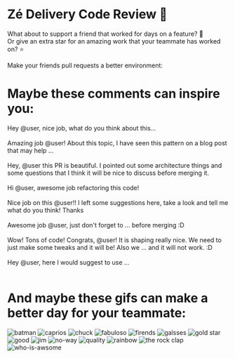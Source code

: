 # Zé Delivery Code Review 💛
What about to support a friend that worked for days on a feature? 🍺 <br>
Or give an extra star for an amazing work that your teammate has worked on? ⭐ <br>

Make your friends pull requests a better environment:

# Maybe these comments can inspire you:
Hey @user, nice job, what do you think about this... <br><br>
Amazing job @user! About this topic, I have seen this pattern on a blog post that may help ... <br><br>
Hey, @user this PR is beautiful.  I pointed out some architecture things and some questions that I think it will be nice to discuss before merging it.<br><br>
Hi @user, awesome job refactoring this code!<br><br>
Nice job on this @user!! I left some suggestions here, take a look and tell me what do you think! Thanks <br><br>
Awesome job @user, just  don't forget to ... before merging :D <br><br>
Wow! Tons of code! Congrats, @user! It is shaping really nice. We need to just make some tweaks and it will be! Also we ... and it will not work. :D<br><br>
Hey @user, here I would suggest to use ...<br><br>

# And maybe these gifs can make a better day for your teammate:
![batman](https://user-images.githubusercontent.com/9298260/84221432-9b4f0c80-aaab-11ea-9006-80c176283826.gif)
![caprios](https://user-images.githubusercontent.com/9298260/84221435-9c803980-aaab-11ea-8b25-3e423314c7b9.gif)
![chuck](https://user-images.githubusercontent.com/9298260/84221440-a013c080-aaab-11ea-8282-4a5bc3bb60a0.gif)
![fabuloso](https://user-images.githubusercontent.com/9298260/84221443-a2761a80-aaab-11ea-9e67-d17701dfd36f.gif)
![firends](https://user-images.githubusercontent.com/9298260/84221447-a5710b00-aaab-11ea-8acd-502ec57c7f11.gif)
![galsses](https://user-images.githubusercontent.com/9298260/84221451-a73ace80-aaab-11ea-862b-4a067ceb133e.gif)
![gold star](https://user-images.githubusercontent.com/9298260/84221456-a99d2880-aaab-11ea-9501-11765f3b7402.gif)
![good](https://user-images.githubusercontent.com/9298260/84221460-aace5580-aaab-11ea-9120-74e460941c00.gif)
![jim](https://user-images.githubusercontent.com/9298260/84221463-ad30af80-aaab-11ea-9f4e-d7aaa7b35b48.gif)
![no-way](https://user-images.githubusercontent.com/9298260/84221470-aefa7300-aaab-11ea-9c3a-d52aa327e0fc.gif)
![quality](https://user-images.githubusercontent.com/9298260/84221476-b15ccd00-aaab-11ea-83be-e8ff39d68560.gif)
![rainbow](https://user-images.githubusercontent.com/9298260/84221477-b1f56380-aaab-11ea-9516-c6f07a1800f1.gif)
![the rock clap](https://user-images.githubusercontent.com/9298260/84221479-b3269080-aaab-11ea-97c7-abe7f337e018.gif)
![who-is-awsome](https://user-images.githubusercontent.com/9298260/84221496-bc176200-aaab-11ea-9b9c-2b3ad7f11d62.gif)
